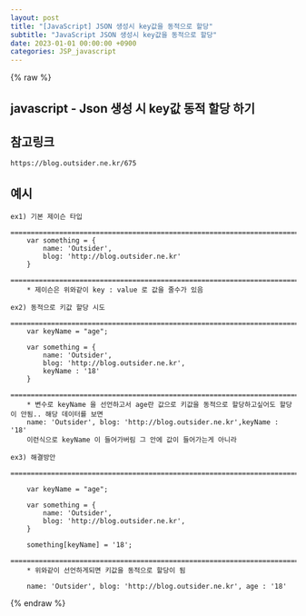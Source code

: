 ```yaml
---
layout: post
title: "[JavaScript] JSON 생성시 key값을 동적으로 할당"
subtitle: "JavaScript JSON 생성시 key값을 동적으로 할당"
date: 2023-01-01 00:00:00 +0900
categories: JSP_javascript
---
```

{% raw %}
## javascript - Json 생성 시 key값 동적 할당 하기  
  
## 참고링크  
	https://blog.outsider.ne.kr/675  
  
## 예시  
  
	ex1) 기본 제이슨 타입  
		=================================================================================================================  
		var something = {  
			name: 'Outsider',  
			blog: 'http://blog.outsider.ne.kr'  
		}  
		======================================================================================================  
		* 제이슨은 위와같이 key : value 로 값을 줄수가 있음  
  
	ex2) 동적으로 키값 할당 시도  
		=================================================================================================================  
		var keyName = "age";  
  
		var something = {  
			name: 'Outsider',  
			blog: 'http://blog.outsider.ne.kr',  
			keyName : '18'  
		}  
		======================================================================================================  
		* 변수로 keyName 을 선언하고서 age란 값으로 키값을 동적으로 할당하고싶어도 할당이 안됨.. 해당 데이터를 보면  
		name: 'Outsider', blog: 'http://blog.outsider.ne.kr',keyName : '18'  
		이런식으로 keyName 이 들어가버림 그 안에 값이 들어가는게 아니라  
  
	ex3) 해결방안  
		=================================================================================================================  
  
		var keyName = "age";  
  
		var something = {  
			name: 'Outsider',  
			blog: 'http://blog.outsider.ne.kr',  
		}  
  
		something[keyName] = '18';  
		======================================================================================================  
		* 위와같이 선언하게되면 키값을 동적으로 할당이 됨  
  
		name: 'Outsider', blog: 'http://blog.outsider.ne.kr', age : '18'  
                                                                                                                                                                                                                                                                                                                                                                                                                                                                                                                                                                                                                                                                                                                                                                                                                                                                                                                                                                                                                                                                                                                                                              

{% endraw %}
